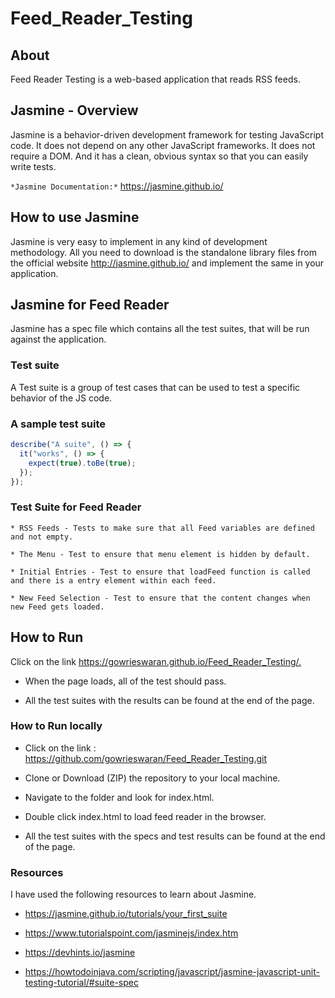 # Feed_Reader_Testing

## About

Feed Reader Testing is a web-based application that reads RSS feeds.

## Jasmine - Overview

Jasmine is a behavior-driven development framework for testing JavaScript code. It does not depend on any other JavaScript frameworks. It does not require a DOM. And it has a clean, obvious syntax so that you can easily write tests.

`*Jasmine Documentation:*` <https://jasmine.github.io/>

## How to use Jasmine

Jasmine is very easy to implement in any kind of development methodology. All you need to download is the standalone library files from the official website <http://jasmine.github.io/> and implement the same in your application.

## Jasmine for Feed Reader

Jasmine has a spec file which contains all the test suites, that will be run against the application.

### Test suite

A Test suite is a group of test cases that can be used to test a specific behavior of the JS code.

### A sample test suite

```javascript
describe("A suite", () => {
  it("works", () => {
    expect(true).toBe(true);
  });
});
```

### Test Suite for Feed Reader

    * RSS Feeds - Tests to make sure that all Feed variables are defined and not empty.

    * The Menu - Test to ensure that menu element is hidden by default.

    * Initial Entries - Test to ensure that loadFeed function is called and there is a entry element within each feed.

    * New Feed Selection - Test to ensure that the content changes when new Feed gets loaded.

## How to Run

Click on the link <https://gowrieswaran.github.io/Feed_Reader_Testing/.>

- When the page loads, all of the test should pass.

- All the test suites with the results can be found at the end of the page.

### How to Run locally

- Click on the link : https://github.com/gowrieswaran/Feed_Reader_Testing.git

- Clone or Download (ZIP) the repository to your local machine.

- Navigate to the folder and look for index.html.

- Double click index.html to load feed reader in the browser.

- All the test suites with the specs and test results can be found at the end of the page.

### Resources 

I have used the following resources to learn about Jasmine.

- <https://jasmine.github.io/tutorials/your_first_suite>

- <https://www.tutorialspoint.com/jasminejs/index.htm>

- <https://devhints.io/jasmine>

- <https://howtodoinjava.com/scripting/javascript/jasmine-javascript-unit-testing-tutorial/#suite-spec>
